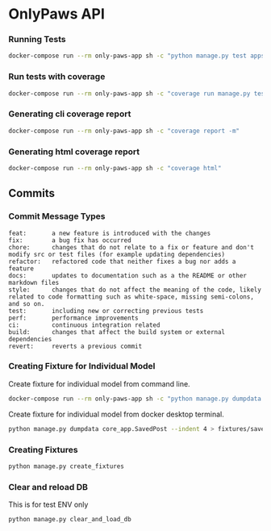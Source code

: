 # OnlyPaws API

### Running Tests

```bash
docker-compose run --rm only-paws-app sh -c "python manage.py test apps"
```

### Run tests with coverage
```bash
docker-compose run --rm only-paws-app sh -c "coverage run manage.py test apps"
```


### Generating cli coverage report

```bash
docker-compose run --rm only-paws-app sh -c "coverage report -m"
```

### Generating html coverage report

```bash
docker-compose run --rm only-paws-app sh -c "coverage html"
```


## Commits

### Commit Message Types
```text
feat:       a new feature is introduced with the changes
fix:        a bug fix has occurred
chore:      changes that do not relate to a fix or feature and don't modify src or test files (for example updating dependencies)
refactor:   refactored code that neither fixes a bug nor adds a feature
docs:       updates to documentation such as a the README or other markdown files
style:      changes that do not affect the meaning of the code, likely related to code formatting such as white-space, missing semi-colons, and so on.
test:       including new or correcting previous tests
perf:       performance improvements
ci:         continuous integration related
build:      changes that affect the build system or external dependencies
revert:     reverts a previous commit
```

### Creating Fixture for Individual Model

Create fixture for individual model from command line.
```bash
docker-compose run --rm only-paws-app sh -c "python manage.py dumpdata --format json --indent 4 --output fixtures/<MODEL_NAME>.json core_app.<MODEL_NAME>"
```

Create fixture for individual model from docker desktop terminal.
```bash
python manage.py dumpdata core_app.SavedPost --indent 4 > fixtures/savedpost.json
```


### Creating Fixtures

```bash
python manage.py create_fixtures
```

### Clear and reload DB

This is for test ENV only

```bash
python manage.py clear_and_load_db
```